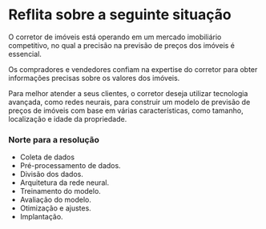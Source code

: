 # Reflita sobre a seguinte situação

O corretor de imóveis está operando em um mercado imobiliário competitivo, no qual a precisão na previsão de preços dos imóveis é essencial. 

Os compradores e vendedores confiam na expertise do corretor para obter informações precisas sobre os valores dos imóveis. 

Para melhor atender a seus clientes, o corretor deseja utilizar tecnologia avançada, como redes neurais, para construir um modelo de previsão de preços de imóveis com base em várias características, como tamanho, localização e idade da propriedade.

### Norte para a resolução
* Coleta de dados
* Pré-processamento de dados.
* Divisão dos dados.
* Arquitetura da rede neural.
* Treinamento do modelo.
* Avaliação do modelo.
* Otimização e ajustes.
* Implantação.

